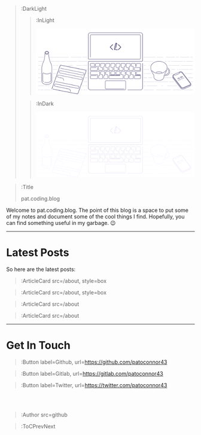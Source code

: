 > :DarkLight
> > :InLight
> >
> > ![banner](/img/cb-banner.svg)
>
> > :InDark
> >
> > ![banner](/img/cb-banner-dark.svg)

> :Title
>
> pat.coding.blog

Welcome to pat.coding.blog. The point of this blog is a space to put some of my
notes and document some of the cool things I find. Hopefully, you can find
something useful in my garbage. 😉

---

# Latest Posts

So here are the latest posts:

> :ArticleCard src=/about, style=box

> :ArticleCard src=/about, style=box

> :ArticleCard src=/about

> :ArticleCard src=/about

---

# Get In Touch

> :Button label=Github, url=https://github.com/patoconnor43

> :Button label=Gitlab, url=https://gitlab.com/patoconnor43

> :Button label=Twitter, url=https://twitter.com/patoconnor43

<br><br>

> :Author src=github

> :ToCPrevNext
